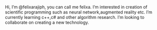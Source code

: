 Hi, I’m @felixarajiph, you can call me felixa. I’m interested in creation of
scientific programming such as neural network,augmented reality etc.
I’m currently learning c++,c# and other algorithm research.
I’m looking to collaborate on creating a new technology.

<!---
felixarajiph1243415/felixarajiph1243415 is a ✨ special ✨ repository because its `README.md` (this file) appears on your GitHub profile.
You can click the Preview link to take a look at your changes.
--->
